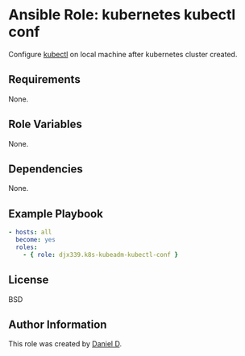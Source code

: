 Ansible Role: kubernetes kubectl conf
=========

Configure [kubectl](https://kubernetes.io/docs/tasks/tools/install-kubectl/) on local machine after kubernetes cluster created.

Requirements
------------

None.

Role Variables
--------------

None.

Dependencies
------------

None.

Example Playbook
----------------

```yml
- hosts: all
  become: yes
  roles:
    - { role: djx339.k8s-kubeadm-kubectl-conf }
```

License
-------

BSD

Author Information
------------------

This role was created by [Daniel D](https://github.com/djx339).

